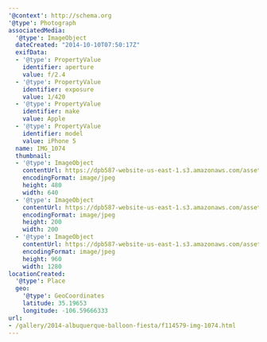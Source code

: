 ```yaml
---
'@context': http://schema.org
'@type': Photograph
associatedMedia:
  '@type': ImageObject
  dateCreated: "2014-10-10T07:50:17Z"
  exifData:
  - '@type': PropertyValue
    identifier: aperture
    value: f/2.4
  - '@type': PropertyValue
    identifier: exposure
    value: 1/420
  - '@type': PropertyValue
    identifier: make
    value: Apple
  - '@type': PropertyValue
    identifier: model
    value: iPhone 5
  name: IMG_1074
  thumbnail:
  - '@type': ImageObject
    contentUrl: https://dpb587-website-us-east-1.s3.amazonaws.com/asset/gallery/2014-albuquerque-balloon-fiesta/f114579-img-1074~640w.jpg
    encodingFormat: image/jpeg
    height: 480
    width: 640
  - '@type': ImageObject
    contentUrl: https://dpb587-website-us-east-1.s3.amazonaws.com/asset/gallery/2014-albuquerque-balloon-fiesta/f114579-img-1074~200x200.jpg
    encodingFormat: image/jpeg
    height: 200
    width: 200
  - '@type': ImageObject
    contentUrl: https://dpb587-website-us-east-1.s3.amazonaws.com/asset/gallery/2014-albuquerque-balloon-fiesta/f114579-img-1074~1280.jpg
    encodingFormat: image/jpeg
    height: 960
    width: 1280
locationCreated:
  '@type': Place
  geo:
    '@type': GeoCoordinates
    latitude: 35.19653
    longitude: -106.59666333
url:
- /gallery/2014-albuquerque-balloon-fiesta/f114579-img-1074.html
---
```

